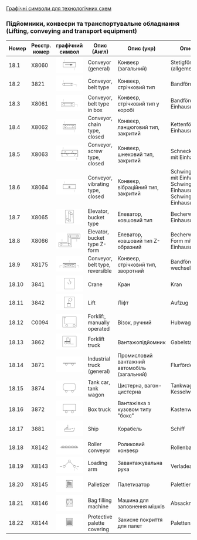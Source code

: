 [Графічні символи для технологічних схем](symbols.md)

### Підйомники, конвеєри та транспортувальне обладнання (Lifting, conveying and transport equipment)

| Номер | Реєстр. номер | графічний символ                                             | Опис (Англ)                      | Опис (укр)                                   | Опис (Нім)                                                   |
| ----- | ------------- | ------------------------------------------------------------ | -------------------------------- | -------------------------------------------- | ------------------------------------------------------------ |
| 18.1  | X8060         | ![Stetigförderer (allgemein)](media/Conveyer_(general).png)  | Conveyor (general)               | Конвеєр (загальний)                          | Stetigförderer (allgemein)                                   |
| 18.2  | 3821          | ![Bandförderer](media/Conveyer_belt_type.png)                | Conveyor, belt type              | Конвеєр, стрічковий тип                      | Bandförderer                                                 |
| 18.3  | X8061         | ![Bandförderer mit Einhausung](media/Conveyer_belt_type_in_box.png) | Conveyor, belt type in box       | Конвеєр, стрічковий тип у коробі             | Bandförderer mit Einhausung                                  |
| 18.4  | X8062         | ![Kettenförderer mit Einhausung](media/Conveyer_chain_type_closed.png) | Conveyor, chain type, closed     | Конвеєр, ланцюговий тип, закритий            | Kettenförderer mit Einhausung                                |
| 18.5  | X8063         | ![Schneckenförderer mit Einhausung](media/Conveyer_screw_type_closed.png) | Conveyor, screw type, closed     | Конвеєр, шнековий тип, закритий              | Schneckenförderer mit Einhausung                             |
| 18.6  | X8064         | ![Schwingförderer mit Einhausung, Schwingrohr mit Einhausung, Schwingrinne mit Einhausung](media/Conveyor_vibrating_type_closed.png) | Conveyor, vibrating type, closed | Конвеєр, вібраційний тип, закритий           | Schwingförderer mit Einhausung, Schwingrohr mit Einhausung, Schwingrinne mit Einhausung |
| 18.7  | X8065         | ![Becherwerk mit Einhausung](media/Elevator_bucket_type.png) | Elevator, bucket type            | Елеватор, ковшовий тип                       | Becherwerk mit Einhausung                                    |
| 18.8  | X8066         | ![Becherwerk Z-Form mit Einhausung](media/Elevator_bucket_type_Z-form.png) | Elevator, bucket type Z-form     | Елеватор, ковшовий тип Z-образний            | Becherwerk Z-Form mit Einhausung                             |
| 18.9  | X8175         | ![Bandförderer wechselseitig](media/Conveyer_belt_type_reversible.png) | Conveyor, belt type, reversible  | Конвеєр, стрічковий тип, зворотний           | Bandförderer wechselseitig                                   |
| 18.10 | 3841          | ![Kran](media/Crane.png)                                     | Crane                            | Кран                                         | Kran                                                         |
| 18.11 | 3842          | ![Aufzug](media/Lift.png)                                    | Lift                             | Ліфт                                         | Aufzug                                                       |
| 18.12 | C0094         | ![Hubwagen](media/Forklift_manually_operated.png)            | Forklif:, manually operated      | Візок, ручний                                | Hubwagen                                                     |
| 18.13 | 3862          | ![Gabelstapler](media/Forklift_truck.png)                    | Forklift truck                   | Вантажопідйомник                             | Gabelstapler                                                 |
| 18.14 | 3871          | ![Flurförderer](media/Industrial_truck_(general).png)        | Industrial truck (general)       | Промисловий вантажний автомобіль (загальний) | Flurförderer                                                 |
| 18.15 | 3874          | ![Tankwagen, Kesselwagen](media/Tank_car_tank_wagon.png)     | Tank car, tank wagon             | Цистерна, вагон-цистерна                     | Tankwagen, Kesselwagen                                       |
| 18.16 | 3872          | ![Kastenwagen](media/Box_truck.png)                          | Box truck                        | Вантажівка з кузовом типу "бокс"             | Kastenwagen                                                  |
| 18.17 | 3881          | ![Schiff](media/Ship.png)                                    | Ship                             | Корабель                                     | Schiff                                                       |
| 18.18 | X8142         | ![Rollenbahn](media/Roller_conveyer.png)                     | Roller conveyor                  | Роликовий конвеєр                            | Rollenbahn                                                   |
| 18.19 | X8143         | ![Verladearm](media/Loading_arm.png)                         | Loading arm                      | Завантажувальна рука                         | Verladearm                                                   |
| 18.20 | X8145         | ![Palettierer](media/Palletizer.png)                         | Palletizer                       | Палетизатор                                  | Palettierer                                                  |
| 18.21 | X8146         | ![Absackmaschine](media/Bag_filling_machine.png)             | Bag filling machine              | Машина для заповнення мішків                 | Absackmaschine                                               |
| 18.22 | X8144         | ![Palettensicherer](media/Protective_palette_covering.png)   | Protective palette covering      | Захисне покриття для палет                   | Palettensicherer                                             |